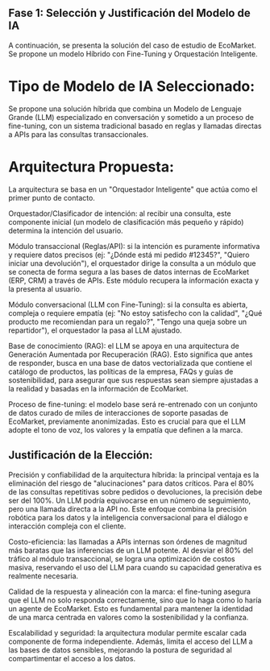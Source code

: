 ## Fase 1: Selección y Justificación del Modelo de IA

A continuación, se presenta la solución del caso de estudio de EcoMarket. Se propone un modelo Híbrido con Fine-Tuning y Orquestación Inteligente.

# Tipo de Modelo de IA Seleccionado:

Se propone una solución híbrida que combina un Modelo de Lenguaje Grande (LLM) especializado en conversación y sometido a un proceso de fine-tuning, con un sistema tradicional basado en reglas y llamadas directas a APIs para las consultas transaccionales.

# Arquitectura Propuesta:

La arquitectura se basa en un "Orquestador Inteligente" que actúa como el primer punto de contacto.

Orquestador/Clasificador de intención: al recibir una consulta, este componente inicial (un modelo de clasificación más pequeño y rápido) determina la intención del usuario.

Módulo transaccional (Reglas/API): si la intención es puramente informativa y requiere datos precisos (ej: "¿Dónde está mi pedido #12345?", "Quiero iniciar una devolución"), el orquestador dirige la consulta a un módulo que se conecta de forma segura a las bases de datos internas de EcoMarket (ERP, CRM) a través de APIs. Este módulo recupera la información exacta y la presenta al usuario.

Módulo conversacional (LLM con Fine-Tuning): si la consulta es abierta, compleja o requiere empatía (ej: "No estoy satisfecho con la calidad", "¿Qué producto me recomiendan para un regalo?", "Tengo una queja sobre un repartidor"), el orquestador la pasa al LLM ajustado.

Base de conocimiento (RAG): el LLM se apoya en una arquitectura de Generación Aumentada por Recuperación (RAG). Esto significa que antes de responder, busca en una base de datos vectorializada que contiene el catálogo de productos, las políticas de la empresa, FAQs y guías de sostenibilidad, para asegurar que sus respuestas sean siempre ajustadas a la realidad y basadas en la información de EcoMarket.

Proceso de fine-tuning: el modelo base será re-entrenado con un conjunto de datos curado de miles de interacciones de soporte pasadas de EcoMarket, previamente anonimizadas. Esto es crucial para que el LLM adopte el tono de voz, los valores y la empatía que definen a la marca.

## Justificación de la Elección:

Precisión y confiabilidad de la arquitectura híbrida: la principal ventaja es la eliminación del riesgo de "alucinaciones" para datos críticos. Para el 80% de las consultas repetitivas sobre pedidos o devoluciones, la precisión debe ser del 100%. Un LLM podría equivocarse en un número de seguimiento, pero una llamada directa a la API no. Este enfoque combina la precisión robótica para los datos y la inteligencia conversacional para el diálogo e interacción compleja con el cliente.

Costo-eficiencia: las llamadas a APIs internas son órdenes de magnitud más baratas que las inferencias de un LLM potente. Al desviar el 80% del tráfico al módulo transaccional, se logra una optimización de costos masiva, reservando el uso del LLM para cuando su capacidad generativa es realmente necesaria.

Calidad de la respuesta y alineación con la marca: el fine-tuning asegura que el LLM no solo responda correctamente, sino que lo haga como lo haría un agente de EcoMarket. Esto es fundamental para mantener la identidad de una marca centrada en valores como la sostenibilidad y la confianza.

Escalabilidad y seguridad: la arquitectura modular permite escalar cada componente de forma independiente. Además, limita el acceso del LLM a las bases de datos sensibles, mejorando la postura de seguridad al compartimentar el acceso a los datos.
